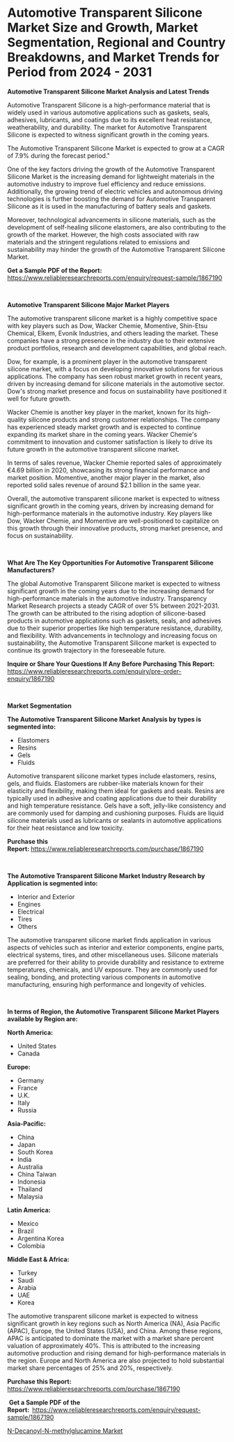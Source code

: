 <p><h1>Automotive Transparent Silicone Market Size and Growth, Market Segmentation, Regional and Country Breakdowns, and Market Trends for Period from 2024 -  2031</h1></p><p><strong>Automotive Transparent Silicone Market Analysis and Latest Trends</strong></p>
<p><p>Automotive Transparent Silicone is a high-performance material that is widely used in various automotive applications such as gaskets, seals, adhesives, lubricants, and coatings due to its excellent heat resistance, weatherability, and durability. The market for Automotive Transparent Silicone is expected to witness significant growth in the coming years. </p><p>The Automotive Transparent Silicone Market is expected to grow at a CAGR of 7.9% during the forecast period."</p><p>One of the key factors driving the growth of the Automotive Transparent Silicone Market is the increasing demand for lightweight materials in the automotive industry to improve fuel efficiency and reduce emissions. Additionally, the growing trend of electric vehicles and autonomous driving technologies is further boosting the demand for Automotive Transparent Silicone as it is used in the manufacturing of battery seals and gaskets. </p><p>Moreover, technological advancements in silicone materials, such as the development of self-healing silicone elastomers, are also contributing to the growth of the market. However, the high costs associated with raw materials and the stringent regulations related to emissions and sustainability may hinder the growth of the Automotive Transparent Silicone Market.</p></p>
<p><strong>Get a Sample PDF of the Report:&nbsp;</strong> <a href="https://www.reliableresearchreports.com/enquiry/request-sample/1867190">https://www.reliableresearchreports.com/enquiry/request-sample/1867190</a></p>
<p>&nbsp;</p>
<p><strong>Automotive Transparent Silicone Major Market Players</strong></p>
<p><p>The automotive transparent silicone market is a highly competitive space with key players such as Dow, Wacker Chemie, Momentive, Shin-Etsu Chemical, Elkem, Evonik Industries, and others leading the market. These companies have a strong presence in the industry due to their extensive product portfolios, research and development capabilities, and global reach.</p><p>Dow, for example, is a prominent player in the automotive transparent silicone market, with a focus on developing innovative solutions for various applications. The company has seen robust market growth in recent years, driven by increasing demand for silicone materials in the automotive sector. Dow's strong market presence and focus on sustainability have positioned it well for future growth.</p><p>Wacker Chemie is another key player in the market, known for its high-quality silicone products and strong customer relationships. The company has experienced steady market growth and is expected to continue expanding its market share in the coming years. Wacker Chemie's commitment to innovation and customer satisfaction is likely to drive its future growth in the automotive transparent silicone market.</p><p>In terms of sales revenue, Wacker Chemie reported sales of approximately €4.69 billion in 2020, showcasing its strong financial performance and market position. Momentive, another major player in the market, also reported solid sales revenue of around $2.1 billion in the same year.</p><p>Overall, the automotive transparent silicone market is expected to witness significant growth in the coming years, driven by increasing demand for high-performance materials in the automotive industry. Key players like Dow, Wacker Chemie, and Momentive are well-positioned to capitalize on this growth through their innovative products, strong market presence, and focus on sustainability.</p></p>
<p>&nbsp;</p>
<p><strong>What Are The Key Opportunities For Automotive Transparent Silicone Manufacturers?</strong></p>
<p><p>The global Automotive Transparent Silicone market is expected to witness significant growth in the coming years due to the increasing demand for high-performance materials in the automotive industry. Transparency Market Research projects a steady CAGR of over 5% between 2021-2031. The growth can be attributed to the rising adoption of silicone-based products in automotive applications such as gaskets, seals, and adhesives due to their superior properties like high temperature resistance, durability, and flexibility. With advancements in technology and increasing focus on sustainability, the Automotive Transparent Silicone market is expected to continue its growth trajectory in the foreseeable future.</p></p>
<p><strong>Inquire or Share Your Questions If Any Before Purchasing This Report:</strong> <a href="https://www.reliableresearchreports.com/enquiry/pre-order-enquiry/1867190">https://www.reliableresearchreports.com/enquiry/pre-order-enquiry/1867190</a></p>
<p>&nbsp;</p>
<p><strong>Market Segmentation</strong></p>
<p><strong>The Automotive Transparent Silicone Market Analysis by types is segmented into:</strong></p>
<p><ul><li>Elastomers</li><li>Resins</li><li>Gels</li><li>Fluids</li></ul></p>
<p><p>Automotive transparent silicone market types include elastomers, resins, gels, and fluids. Elastomers are rubber-like materials known for their elasticity and flexibility, making them ideal for gaskets and seals. Resins are typically used in adhesive and coating applications due to their durability and high temperature resistance. Gels have a soft, jelly-like consistency and are commonly used for damping and cushioning purposes. Fluids are liquid silicone materials used as lubricants or sealants in automotive applications for their heat resistance and low toxicity.</p></p>
<p><strong>Purchase this Report:&nbsp;</strong><a href="https://www.reliableresearchreports.com/purchase/1867190">https://www.reliableresearchreports.com/purchase/1867190</a></p>
<p>&nbsp;</p>
<p><strong>The Automotive Transparent Silicone Market Industry Research by Application is segmented into:</strong></p>
<p><ul><li>Interior and Exterior</li><li>Engines</li><li>Electrical</li><li>Tires</li><li>Others</li></ul></p>
<p><p>The automotive transparent silicone market finds application in various aspects of vehicles such as interior and exterior components, engine parts, electrical systems, tires, and other miscellaneous uses. Silicone materials are preferred for their ability to provide durability and resistance to extreme temperatures, chemicals, and UV exposure. They are commonly used for sealing, bonding, and protecting various components in automotive manufacturing, ensuring high performance and longevity of vehicles.</p></p>
<p>&nbsp;</p>
<p><strong>In terms of Region, the Automotive Transparent Silicone Market Players available by Region are:</strong></p>
<p>
    <p> <strong> North America: </strong>
        <ul>
            <li>United States</li>
            <li>Canada</li>
        </ul>
        </p> 
    <p> <strong> Europe: </strong>
        <ul>
            <li>Germany</li>
            <li>France</li>
            <li>U.K.</li>
            <li>Italy</li>
            <li>Russia</li>
        </ul>
        </p> 
    <p> <strong> Asia-Pacific: </strong>
        <ul>
            <li>China</li>
            <li>Japan</li>
            <li>South Korea</li>
            <li>India</li>
            <li>Australia</li>
            <li>China Taiwan</li>
            <li>Indonesia</li>
            <li>Thailand</li>
            <li>Malaysia</li>
        </ul>
        </p> 
    <p> <strong> Latin America: </strong>
        <ul>
            <li>Mexico</li>
            <li>Brazil</li>
            <li>Argentina Korea</li>
            <li>Colombia</li>
        </ul>
        </p> 
    <p> <strong> Middle East & Africa: </strong>
        <ul>
            <li>Turkey</li>
            <li>Saudi</li>
            <li>Arabia</li>
            <li>UAE</li>
            <li>Korea</li>
        </ul>
    </p>
    </p>
<p><p>The automotive transparent silicone market is expected to witness significant growth in key regions such as North America (NA), Asia Pacific (APAC), Europe, the United States (USA), and China. Among these regions, APAC is anticipated to dominate the market with a market share percent valuation of approximately 40%. This is attributed to the increasing automotive production and rising demand for high-performance materials in the region. Europe and North America are also projected to hold substantial market share percentages of 25% and 20%, respectively.</p></p>
<p><strong>Purchase this Report: </strong><a href="https://www.reliableresearchreports.com/purchase/1867190">https://www.reliableresearchreports.com/purchase/1867190</a></p>
<p>&nbsp;<strong>Get a Sample PDF of the Report:&nbsp;&nbsp;</strong><a href="https://www.reliableresearchreports.com/enquiry/request-sample/1867190">https://www.reliableresearchreports.com/enquiry/request-sample/1867190</a></p>
<p><strong></strong></p>
<p><p><a href="https://github.com/peachesmcdowel1/Market-Research-Report-List-1/blob/main/n-decanoyl-n-methylglucamine-market.md">N-Decanoyl-N-methylglucamine Market</a></p></p>
